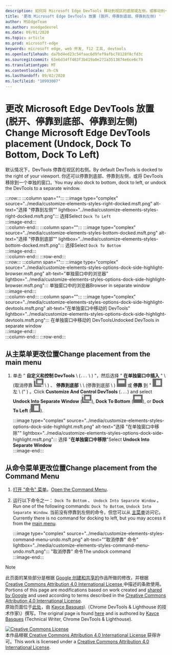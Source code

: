```yaml
---
description: 如何将 Microsoft Edge DevTools 移动到视区的底部或左侧，或移动到一个单独的窗口。
title: '更改 Microsoft Edge DevTools 放置 (脱开、停靠到底部、停靠到左侧) '
author: MSEdgeTeam
ms.author: msedgedevrel
ms.date: 09/01/2020
ms.topic: article
ms.prod: microsoft-edge
keywords: microsoft edge, web 开发, f12 工具, devtools
ms.openlocfilehash: da7bd4ed23c54faac6d9fef9afbc78128f8cfd3c
ms.sourcegitcommit: 63e6d34ff483f3b419a0e271a3513874e6ce6c79
ms.translationtype: MT
ms.contentlocale: zh-CN
ms.lasthandoff: 09/02/2020
ms.locfileid: "10993007"
---
```

<!-- Copyright Kayce Basques 

   Licensed under the Apache License, Version 2.0 (the "License");
   you may not use this file except in compliance with the License.
   You may obtain a copy of the License at

       https://www.apache.org/licenses/LICENSE-2.0

   Unless required by applicable law or agreed to in writing, software
   distributed under the License is distributed on an "AS IS" BASIS,
   WITHOUT WARRANTIES OR CONDITIONS OF ANY KIND, either express or implied.
   See the License for the specific language governing permissions and
   limitations under the License.  -->





# <span data-ttu-id="8a892-104">更改 Microsoft Edge DevTools 放置 (脱开、停靠到底部、停靠到左侧) </span><span class="sxs-lookup"><span data-stu-id="8a892-104">Change Microsoft Edge DevTools placement (Undock, Dock To Bottom, Dock To Left)</span></span>   



<span data-ttu-id="8a892-105">默认情况下，DevTools 停靠在视区的右侧。</span><span class="sxs-lookup"><span data-stu-id="8a892-105">By default DevTools is docked to the right of your viewport.</span></span>  <span data-ttu-id="8a892-106">你还可以停靠到底部、停靠到左侧，或将 DevTools 移除到一个单独的窗口。</span><span class="sxs-lookup"><span data-stu-id="8a892-106">You may also dock to bottom, dock to left, or undock the DevTools to a separate window.</span></span>  

:::row:::
   :::column span="":::
      :::image type="complex" source="../media/customize-elements-styles-right-docked.msft.png" alt-text="选择 "停靠到左侧"" lightbox="../media/customize-elements-styles-right-docked.msft.png":::
         <span data-ttu-id="8a892-108">选择</span><span class="sxs-lookup"><span data-stu-id="8a892-108">Select</span></span> `Dock To Left`  
      :::image-end:::  
   :::column-end:::
   :::column span="":::
      :::image type="complex" source="../media/customize-elements-styles-bottom-docked.msft.png" alt-text="选择 "停靠到底部"" lightbox="../media/customize-elements-styles-bottom-docked.msft.png":::
         <span data-ttu-id="8a892-110">选择</span><span class="sxs-lookup"><span data-stu-id="8a892-110">Select</span></span> `Dock To Bottom`  
      :::image-end:::  
   :::column-end:::
:::row-end:::  
:::row:::
   :::column span="":::
      :::image type="complex" source="../media/customize-elements-styles-options-dock-side-highlight-browser.msft.png" alt-text="单独窗口中的浏览器" lightbox="../media/customize-elements-styles-options-dock-side-highlight-browser.msft.png":::
         <span data-ttu-id="8a892-112">单独窗口中的浏览器</span><span class="sxs-lookup"><span data-stu-id="8a892-112">Browser in separate window</span></span>  
      :::image-end:::  
   :::column-end:::
   :::column span="":::
      :::image type="complex" source="../media/customize-elements-styles-options-dock-side-highlight-devtools.msft.png" alt-text="在单独窗口中移动的 DevTools" lightbox="../media/customize-elements-styles-options-dock-side-highlight-devtools.msft.png":::
         <span data-ttu-id="8a892-114">在单独窗口中移动的 DevTools</span><span class="sxs-lookup"><span data-stu-id="8a892-114">Undocked DevTools in separate window</span></span>  
      :::image-end:::  
   :::column-end:::
:::row-end:::  

## <span data-ttu-id="8a892-115">从主菜单更改位置</span><span class="sxs-lookup"><span data-stu-id="8a892-115">Change placement from the main menu</span></span>   

1.  <span data-ttu-id="8a892-116">单击 " **自定义和控制 DevTools** \ (`...` \ ) "，然后选择 " **在单独窗口中插入** " \ (取消停靠 ![ ][ImageUndockIcon] \ ) 、 **停靠到底部** \ \ (停靠到底部 \ ) ![ ][ImageBottomIcon] 或 **停靠** 到 " ![ ][ImageLeftIcon] 左 \ (" ) 。</span><span class="sxs-lookup"><span data-stu-id="8a892-116">Click **Customize And Control DevTools** \(`...`\) and select **Undock Into Separate Window** \(![Undock][ImageUndockIcon]\), **Dock To Bottom** \(![Dock To Bottom][ImageBottomIcon]\), or **Dock To Left** \(![Dock To Left][ImageLeftIcon]\).</span></span>  
    
    :::image type="complex" source="../media/customize-elements-styles-options-dock-side-highlight.msft.png" alt-text="选择 "在单独窗口中移除"" lightbox="../media/customize-elements-styles-options-dock-side-highlight.msft.png":::
       <span data-ttu-id="8a892-118">选择 "**在单独窗口中移除**"</span><span class="sxs-lookup"><span data-stu-id="8a892-118">Select **Undock Into Separate Window**</span></span>  
    :::image-end:::  
    
## <span data-ttu-id="8a892-119">从命令菜单更改位置</span><span class="sxs-lookup"><span data-stu-id="8a892-119">Change placement from the Command Menu</span></span>   

1.  <span data-ttu-id="8a892-120">[打开 "命令" 菜单][DevtoolsCommandMenu]。</span><span class="sxs-lookup"><span data-stu-id="8a892-120">[Open the Command Menu][DevtoolsCommandMenu].</span></span>  
1.  <span data-ttu-id="8a892-121">运行以下命令之一： `Dock To Bottom` 、 `Undock Into Separate Window` 。</span><span class="sxs-lookup"><span data-stu-id="8a892-121">Run one of the following commands: `Dock To Bottom`, `Undock Into Separate Window`.</span></span>  <span data-ttu-id="8a892-122">当前没有停靠到左侧的命令，但您可以从 [主菜单](#change-placement-from-the-main-menu)访问它。</span><span class="sxs-lookup"><span data-stu-id="8a892-122">Currently there is no command for docking to left, but you may access it from the [main menu](#change-placement-from-the-main-menu).</span></span>  
    
    :::image type="complex" source="../media/customize-elements-styles-command-menu-undo.msft.png" alt-text=""取消停靠" 命令" lightbox="../media/customize-elements-styles-command-menu-undo.msft.png":::
       <span data-ttu-id="8a892-124">"取消停靠" 命令</span><span class="sxs-lookup"><span data-stu-id="8a892-124">The undock command</span></span>  
    :::image-end:::  
    
<!--  
 


-->  

<!-- image links -->  

[ImageUndockIcon]: ../media/undock-icon.msft.png  
[ImageBottomIcon]: ../media/bottom-icon.msft.png  
[ImageLeftIcon]: ../media/left-icon.msft.png  

<!-- links -->  

[DevtoolsCommandMenu]: ../command-menu/index.md "通过 Microsoft Edge DevTools 命令菜单运行命令 |Microsoft 文档"  

> [!NOTE]
> <span data-ttu-id="8a892-126">此页面的某些部分是根据 [Google 创建和共享的][GoogleSitePolicies]作品所做的修改，并根据[ Creative Commons Attribution 4.0 International License ][CCA4IL]中描述的条款使用。</span><span class="sxs-lookup"><span data-stu-id="8a892-126">Portions of this page are modifications based on work created and [shared by Google][GoogleSitePolicies] and used according to terms described in the [Creative Commons Attribution 4.0 International License][CCA4IL].</span></span>  
> <span data-ttu-id="8a892-127">原始页面位于[此处](https://developers.google.com/web/tools/chrome-devtools/customize/placement)，由 [Kayce Basques][KayceBasques]\（Chrome DevTools \& Lighthouse 的技术作家\）撰写。</span><span class="sxs-lookup"><span data-stu-id="8a892-127">The original page is found [here](https://developers.google.com/web/tools/chrome-devtools/customize/placement) and is authored by [Kayce Basques][KayceBasques] \(Technical Writer, Chrome DevTools \& Lighthouse\).</span></span>  

[![Creative Commons License][CCby4Image]][CCA4IL]  
<span data-ttu-id="8a892-129">本作品根据[ Creative Commons Attribution 4.0 International License ][CCA4IL]获得许可。</span><span class="sxs-lookup"><span data-stu-id="8a892-129">This work is licensed under a [Creative Commons Attribution 4.0 International License][CCA4IL].</span></span>  

[CCA4IL]: https://creativecommons.org/licenses/by/4.0  
[CCby4Image]: https://i.creativecommons.org/l/by/4.0/88x31.png  
[GoogleSitePolicies]: https://developers.google.com/terms/site-policies  
[KayceBasques]: https://developers.google.com/web/resources/contributors/kaycebasques  

